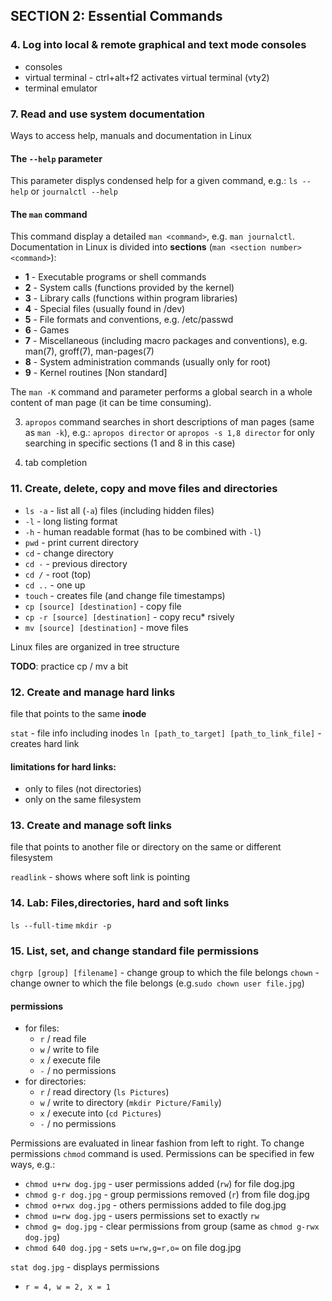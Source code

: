 ## SECTION 2: Essential Commands

### 4. Log into local & remote graphical and text mode consoles
* consoles
* virtual terminal - ctrl+alt+f2 activates virtual terminal (vty2)
* terminal emulator

### 7. Read and use system documentation
Ways to access help, manuals and documentation in Linux

#### The `--help` parameter 
This parameter displys condensed help for a given command, e.g.:
`ls --help` or `journalctl --help`

#### The `man` command
This command display a detailed `man <command>`, e.g. `man journalctl`. Documentation in Linux is divided into **sections** (`man <section number> <command>`):
* **1** - Executable programs or shell commands
* **2** - System calls (functions provided by the kernel)
* **3** - Library calls (functions within program libraries)
* **4** - Special files (usually found in /dev)
* **5** - File formats and conventions, e.g. /etc/passwd
* **6** - Games
* **7** - Miscellaneous (including macro packages and conventions), e.g. man(7), groff(7), man-pages(7)
* **8** - System administration commands (usually only for root)
* **9** - Kernel routines [Non standard]

The `man -K` command and parameter performs a global search in a whole content of man page (it can be time consuming).

3. `apropos` command searches in short descriptions of man pages (same as `man -k`), e.g.: `apropos director` or `apropos -s 1,8 director` for only searching in specific sections (1 and 8 in this case)

4. tab completion

### 11. Create, delete, copy and move files and directories

* `ls -a` - list all (`-a`) files (including hidden files)
* `-l` - long listing format
* `-h` - human readable format (has to be combined with `-l`)
* `pwd` - print current directory
* `cd` - change directory
* `cd -` - previous directory
* `cd /` - root (top)
* `cd ..` - one up
* `touch` - creates file (and change file timestamps)
* `cp [source] [destination]` - copy file
* `cp -r [source] [destination]` - copy recu* rsively
* `mv [source] [destination]` - move files


Linux files are organized in tree structure 

**TODO**: practice cp / mv a bit

### 12. Create and manage hard links
file that points to the same **inode**

`stat` - file info including inodes
`ln [path_to_target] [path_to_link_file]` - creates hard link

#### limitations for hard links:
* only to files (not directories)
* only on the same filesystem

### 13. Create and manage soft links
file that points to another file or directory on the same or different filesystem

`readlink` - shows where soft link is pointing

### 14. Lab: Files,directories, hard and soft links
`ls --full-time`
`mkdir -p`

### 15. List, set, and change standard file permissions
`chgrp [group] [filename]` - change group to which the file belongs
`chown` - change owner to which the file belongs (e.g.`sudo chown user file.jpg`)

#### permissions
* for files:
    - `r` / read file
    - `w` / write to file
    - `x` / execute file
    - `-` / no permissions
* for directories:
    - `r` / read directory (`ls Pictures`)
    - `w` / write to directory (`mkdir Picture/Family`)
    - `x` / execute into (`cd Pictures`)
    - `-` / no permissions

Permissions are evaluated in linear fashion from left to right.
To change permissions `chmod` command is used. Permissions can be specified in few ways, e.g.:
* `chmod u+rw dog.jpg` - user permissions added (`rw`) for file dog.jpg
* `chmod g-r dog.jpg` - group permissions removed (`r`) from file dog.jpg
* `chmod o+rwx dog.jpg` - others permissions added to file dog.jpg
* `chmod u=rw dog.jpg` - users permissions set to exactly `rw`
* `chmod g= dog.jpg` - clear permissions from group (same as `chmod g-rwx dog.jpg`)
* `chmod 640 dog.jpg` - sets `u=rw,g=r,o=` on file dog.jpg

`stat dog.jpg` - displays permissions

* `r = 4, w = 2, x = 1`